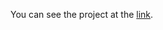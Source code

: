 You can see the project at the <a href="https://owiii.github.io/Test-Bquadro/" target="_blank">link</a>.

